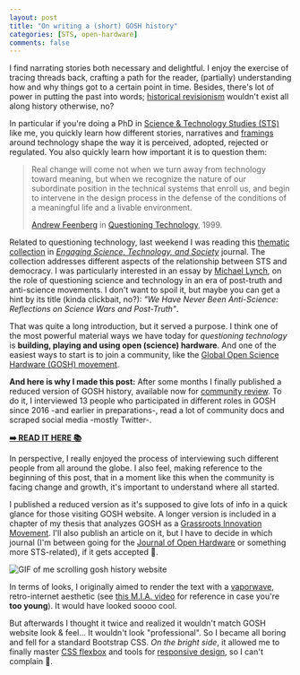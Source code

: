 ```yaml
---
layout: post
title: "On writing a (short) GOSH history"
categories: [STS, open-hardware]
comments: false
---
```


I find narrating stories both necessary and delightful. I enjoy the exercise of tracing threads back, crafting a path for the reader, (partially) understanding how and why things got to a certain point in time. Besides, there's lot of power in putting the past into words; [historical revisionism](https://en.wikipedia.org/wiki/Historical_revisionism) wouldn't exist all along history otherwise, no?

In particular if you're doing a PhD in [Science & Technology Studies (STS)](https://en.wikipedia.org/wiki/Science_and_technology_studies) like me, you quickly learn how different stories, narratives and [framings](https://en.wikipedia.org/wiki/Framing_(social_sciences)) around technology shape the way it is perceived, adopted, rejected or regulated. You also quickly learn how important it is to question them:

> Real change will come not when we turn away from technology toward meaning, but when we recognize the nature of our subordinate position in the technical systems that enroll us, and begin to intervene in the design process in the defense of the conditions of a meaningful life and a livable environment.
>
>[Andrew Feenberg](https://en.wikipedia.org/wiki/Andrew_Feenberg) in [Questioning Technology](https://www.goodreads.com/book/show/612216.Questioning_Technology), 1999.

Related to questioning technology, last weekend I was reading this [thematic collection](https://estsjournal.org/index.php/ests/issue/view/13) in *[Engaging Science, Technology, and Society](https://estsjournal.org)* journal. The collection addresses different aspects of the relationship between STS and democracy. I was particularly interested in an essay by [Michael Lynch](https://en.wikipedia.org/wiki/Michael_Lynch_(ethnomethodologist)), on the role of questioning science and technology in an era of post-truth and anti-science movements. I don't want to spoil it, but maybe you can get a hint by its title (kinda clickbait, no?): *"We Have Never Been Anti-Science: Reflections on Science Wars and Post-Truth"*.

That was quite a long introduction, but it served a purpose. I think one of the most powerful material ways we have today for *questioning technology* is **building, playing and using open (science) hardware**. And one of the easiest ways to start is to join a community, like the [Global Open Science Hardware (GOSH) movement](https://openhardware.science).

**And here is why I made this post:** After some months I finally published a reduced version of GOSH history, available now for [community review](https://forum.openhardware.science/t/gosh-history-open-to-comments). To do it, I interviewed 13 people who participated in different roles in GOSH since 2016 -and earlier in preparations-, read a lot of community docs and scraped social media -mostly Twitter-.

**[➡️ READ IT HERE 📚](https://thessaly.github.io/gosh-history)**

In perspective, I really enjoyed the process of interviewing such different people from all around the globe. I also feel, making reference to the beginning of this post, that in a moment like this when the community is facing change and growth, it's important to understand where all started.

I published a reduced version as it's supposed to give lots of info in a quick glance for those visiting GOSH website. A longer version is included in a chapter of my thesis that analyzes GOSH as a [Grassroots Innovation Movement](https://www.routledge.com/Grassroots-Innovation-Movements-1st-Edition/Smith-Fressoli-Abrol-Arond-Ely/p/book/9781138901223). I'll also publish an article on it, but I have to decide in which journal (I'm between going for the [Journal of Open Hardware](https://openhardware.metajnl.com/) or something more STS-related), if it gets accepted 🤞.

![GIF of me scrolling gosh history website](/assets/img/gosh-history.gif)    

In terms of looks, I originally aimed to render the text with a [vaporwave](https://en.wikipedia.org/wiki/Vaporwave), retro-internet aesthetic (see [this M.I.A. video](https://www.youtube.com/watch?v=sfbQ5mHWkOs) for reference in case you're **too young**). It would have looked soooo cool.

But afterwards I thought it twice and realized it wouldn't match GOSH website look & feel... It wouldn't look "professional". So I became all boring and fell for a standard Bootstrap CSS. *On the bright side*, it allowed me to finally master [CSS flexbox](https://developer.mozilla.org/en-US/docs/Web/CSS/CSS_Flexible_Box_Layout/Basic_Concepts_of_Flexbox) and tools for [responsive design](https://developer.mozilla.org/en-US/docs/Tools/Responsive_Design_Mode), so I can't complain 🎉.
